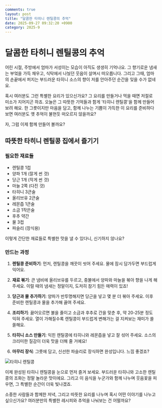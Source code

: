 ```yaml
---
comments: true
layout: post
title: "달콤한 타히니 렌틸콩의 추억"
date: 2025-09-27 09:32:20 +0900
category: 2025-9
---
```


# 달콤한 타히니 렌틸콩의 추억

어린 시절, 주방에서 엄마가 서성이는 모습이 아직도 생생히 기억나요. 그 향기로운 냄새는 부엌을 가득 채우고, 식탁에서 나눴던 웃음이 살며시 떠오릅니다. 그리고 그때, 엄마의 손끝에서 퍼지는 부드러운 타히니 소스의 향이 저를 안아주던 순간을 잊을 수가 없네요.

혹시 여러분도 그런 특별한 요리가 있으신가요? 그 요리를 만들거나 먹을 때면 저절로 미소가 지어지곤 하죠. 오늘은 그 따뜻한 기억들과 함게 '타히니 렌틸콩'을 함께 만들어보려 해요. 한 그릇이지만 마음을 담고, 함께 나누는 기쁨이 가득한 이 요리를 준비하다 보면 여러분도 옛 추억이 불현듯 떠오르지 않을까요?

자, 그럼 이제 함께 만들어 볼까요?

## 따뜻한 타히니 렌틸콩 집에서 즐기기

### 필요한 재료들

- 렌틸콩 1컵
- 양파 1개 (잘게 썬 것)
- 당근 1개 (작게 썬 것)
- 마늘 2쪽 (다진 것)
- 타히니 3큰술
- 올리브유 2큰술
- 레몬즙 1큰술
- 소금 1작은술
- 후추 약간
- 물 3컵
- 파슬리 (장식용)

이렇게 간단한 재료들로 특별한 맛을 낼 수 있다니, 신기하지 않나요?

### 만드는 과정

1. **렌틸콩 준비하기**: 먼저, 렌틸콩을 깨끗이 씻어 주세요. 물에 잠시 담가두면 부드럽게 익어요.

2. **재료 볶기**: 큰 냄비에 올리브유를 두르고, 중불에서 양파와 마늘을 볶아 향을 나게 해 주세요. 이럴 때의 냄새는 정말이지, 도저히 참기 힘든 매력이 있죠!

3. **당근과 물 추가하기**: 양파가 반투명해지면 당근을 넣고 몇 분 더 볶아 주세요. 이후 준비한 렌틸콩과 물을 추가해 끓여 주세요. 

4. **조리하기**: 끓어오르면 불을 줄이고 소금과 후추로 간을 맞춘 후, 약 20-25분 정도 익혀 주세요. 열이 가해질수록 렌틸콩이 부드럽게 변해가는 걸 지켜보는 재미가 쏠쏠해요.

5. **타히니 소스 만들기**: 익힌 렌틸콩에 타히니와 레몬즙을 넣고 잘 섞어 주세요. 소스의 크리미한 질감이 더욱 맛을 더해 줄 거예요!

6. **마무리 장식**: 그릇에 담고, 신선한 파슬리로 장식하면 완성입니다. 느낌 좋겠죠? 

![타히니 렌틸콩](https://www.themealdb.com/images/media/meals/vpxyqt1511464175.jpg) 

이제 완성된 타히니 렌틸콩을 눈으로 먼저 즐겨 보세요. 부드러운 타히니와 고소한 렌틸콩의 조화는 정말 놀라운 맛이에요. 그리고 이 음식을 누군가와 함께 나누며 웃음꽃을 피우면, 그 특별한 순간이 더욱 빛나겠죠.

소중한 사람들과 함께한 저녁, 그리고 따뜻한 요리를 나누며 혹시 어떤 이야기를 나누고 싶으신가요? 여러분만의 특별한 레시피와 추억을 나눠보는 건 어떨까요?
